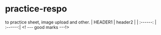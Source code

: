# practice-respo
to practice sheet, image upload and other.
| HEADER1 | header2 |
| :------: | :------:|
<! --- good marks ---!>
